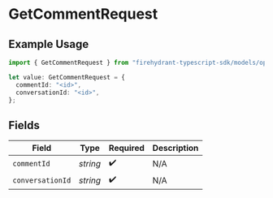 # GetCommentRequest

## Example Usage

```typescript
import { GetCommentRequest } from "firehydrant-typescript-sdk/models/operations";

let value: GetCommentRequest = {
  commentId: "<id>",
  conversationId: "<id>",
};
```

## Fields

| Field              | Type               | Required           | Description        |
| ------------------ | ------------------ | ------------------ | ------------------ |
| `commentId`        | *string*           | :heavy_check_mark: | N/A                |
| `conversationId`   | *string*           | :heavy_check_mark: | N/A                |